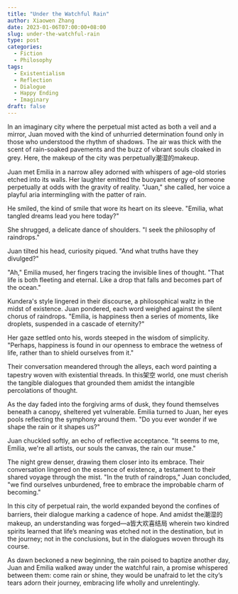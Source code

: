 ```yaml
---
title: "Under the Watchful Rain"
author: Xiaowen Zhang
date: 2023-01-06T07:00:00+08:00
slug: under-the-watchful-rain
type: post
categories:
  - Fiction
  - Philosophy
tags:
  - Existentialism
  - Reflection
  - Dialogue
  - Happy Ending
  - Imaginary
draft: false
---
```


In an imaginary city where the perpetual mist acted as both a veil and a mirror, Juan moved with the kind of unhurried determination found only in those who understood the rhythm of shadows. The air was thick with the scent of rain-soaked pavements and the buzz of vibrant souls cloaked in grey. Here, the makeup of the city was perpetually潮湿的makeup.

Juan met Emilia in a narrow alley adorned with whispers of age-old stories etched into its walls. Her laughter emitted the buoyant energy of someone perpetually at odds with the gravity of reality. "Juan," she called, her voice a playful aria intermingling with the patter of rain.

He smiled, the kind of smile that wore its heart on its sleeve. "Emilia, what tangled dreams lead you here today?"

She shrugged, a delicate dance of shoulders. "I seek the philosophy of raindrops."

Juan tilted his head, curiosity piqued. "And what truths have they divulged?"

"Ah," Emilia mused, her fingers tracing the invisible lines of thought. "That life is both fleeting and eternal. Like a drop that falls and becomes part of the ocean."

Kundera's style lingered in their discourse, a philosophical waltz in the midst of existence. Juan pondered, each word weighed against the silent chorus of raindrops. "Emilia, is happiness then a series of moments, like droplets, suspended in a cascade of eternity?"

Her gaze settled onto his, words steeped in the wisdom of simplicity. "Perhaps, happiness is found in our openness to embrace the wetness of life, rather than to shield ourselves from it."

Their conversation meandered through the alleys, each word painting a tapestry woven with existential threads. In this架空 world, one must cherish the tangible dialogues that grounded them amidst the intangible percolations of thought.

As the day faded into the forgiving arms of dusk, they found themselves beneath a canopy, sheltered yet vulnerable. Emilia turned to Juan, her eyes pools reflecting the symphony around them. "Do you ever wonder if we shape the rain or it shapes us?"

Juan chuckled softly, an echo of reflective acceptance. "It seems to me, Emilia, we're all artists, our souls the canvas, the rain our muse."

The night grew denser, drawing them closer into its embrace. Their conversation lingered on the essence of existence, a testament to their shared voyage through the mist. "In the truth of raindrops," Juan concluded, "we find ourselves unburdened, free to embrace the improbable charm of becoming."

In this city of perpetual rain, the world expanded beyond the confines of barriers, their dialogue marking a cadence of hope. And amidst the潮湿的makeup, an understanding was forged—a皆大欢喜结局 wherein two kindred spirits learned that life’s meaning was etched not in the destination, but in the journey; not in the conclusions, but in the dialogues woven through its course.

As dawn beckoned a new beginning, the rain poised to baptize another day, Juan and Emilia walked away under the watchful rain, a promise whispered between them: come rain or shine, they would be unafraid to let the city’s tears adorn their journey, embracing life wholly and unrelentingly.